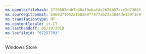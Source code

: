 ```yaml
---
ms.openlocfilehash: 37f8007d4b7b30af9ebafda2b76b57acc5d7380f
ms.sourcegitcommit: b468d71052a1b8a697f477ab23a3644de139f1e9
ms.translationtype: MT
ms.contentlocale: it-IT
ms.lasthandoff: 06/19/2019
ms.locfileid: "67257793"
---
```

Windows Store